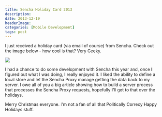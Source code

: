 ```yaml
---
title: Sencha Holiday Card 2013
description: 
date: 2013-12-19
headerImage: 
categories: [Mobile Development]
tags: post
---
```


I just received a holiday card (via email of course) from Sencha. Check out the image below - how cool is that? Very Geeky.

![](/images/stories/2013/holiday-card.jpg)

I had a chance to do some development with Sencha this year and, once I figured out what I was doing, I really enjoyed it. I liked the ability to define a local store and let the Sencha Proxy manage getting the data back to my server. I owe all of you a big article showing how to build a server process that processes the Sencha Proxy requests, hopefully I'll get to that over the holidays.

Merry Christmas everyone. I'm not a fan of all that Politically Correcy Happy Holidays stuff.